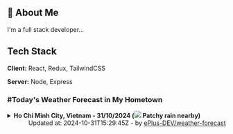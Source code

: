 ## 🚀 About Me
I'm a full stack developer...


## Tech Stack

**Client:** React, Redux, TailwindCSS

**Server:** Node, Express

### #Today's Weather Forecast in My Hometown



<details>
    <summary><b>Ho Chi Minh City, Vietnam - 31/10/2024 (<img src="https://cdn.weatherapi.com/weather/64x64/day/176.png" /> Patchy rain nearby)</b>
    </summary>

    
<table>
    <tr>
        <th>Hour</th>
        <td>00:00</td><td>01:00</td><td>02:00</td><td>03:00</td><td>04:00</td><td>05:00</td><td>06:00</td><td>07:00</td><td>08:00</td><td>09:00</td><td>10:00</td><td>11:00</td><td>12:00</td><td>13:00</td><td>14:00</td><td>15:00</td><td>16:00</td><td>17:00</td><td>18:00</td><td>19:00</td><td>20:00</td><td>21:00</td><td>22:00</td><td>23:00</td>
    </tr>
    <tr>
        <th>Weather</th>
        <td><img src="https://cdn.weatherapi.com/weather/64x64/night/116.png"></img></td><td><img src="https://cdn.weatherapi.com/weather/64x64/night/116.png"></img></td><td><img src="https://cdn.weatherapi.com/weather/64x64/night/116.png"></img></td><td><img src="https://cdn.weatherapi.com/weather/64x64/night/116.png"></img></td><td><img src="https://cdn.weatherapi.com/weather/64x64/night/116.png"></img></td><td><img src="https://cdn.weatherapi.com/weather/64x64/night/116.png"></img></td><td><img src="https://cdn.weatherapi.com/weather/64x64/day/113.png"></img></td><td><img src="https://cdn.weatherapi.com/weather/64x64/day/113.png"></img></td><td><img src="https://cdn.weatherapi.com/weather/64x64/day/113.png"></img></td><td><img src="https://cdn.weatherapi.com/weather/64x64/day/116.png"></img></td><td><img src="https://cdn.weatherapi.com/weather/64x64/day/116.png"></img></td><td><img src="https://cdn.weatherapi.com/weather/64x64/day/116.png"></img></td><td><img src="https://cdn.weatherapi.com/weather/64x64/day/116.png"></img></td><td><img src="https://cdn.weatherapi.com/weather/64x64/day/176.png"></img></td><td><img src="https://cdn.weatherapi.com/weather/64x64/day/176.png"></img></td><td><img src="https://cdn.weatherapi.com/weather/64x64/day/176.png"></img></td><td><img src="https://cdn.weatherapi.com/weather/64x64/day/353.png"></img></td><td><img src="https://cdn.weatherapi.com/weather/64x64/day/119.png"></img></td><td><img src="https://cdn.weatherapi.com/weather/64x64/night/176.png"></img></td><td><img src="https://cdn.weatherapi.com/weather/64x64/night/353.png"></img></td><td><img src="https://cdn.weatherapi.com/weather/64x64/night/176.png"></img></td><td><img src="https://cdn.weatherapi.com/weather/64x64/night/116.png"></img></td><td><img src="https://cdn.weatherapi.com/weather/64x64/night/113.png"></img></td><td><img src="https://cdn.weatherapi.com/weather/64x64/night/176.png"></img></td>
    </tr>
    <tr>
        <th>Condition</th>
        <td width="200px">Partly Cloudy </td><td width="200px">Partly Cloudy </td><td width="200px">Partly Cloudy </td><td width="200px">Partly Cloudy </td><td width="200px">Partly Cloudy </td><td width="200px">Partly Cloudy </td><td width="200px">Sunny</td><td width="200px">Sunny</td><td width="200px">Sunny</td><td width="200px">Partly Cloudy </td><td width="200px">Partly Cloudy </td><td width="200px">Partly Cloudy </td><td width="200px">Partly Cloudy </td><td width="200px">Patchy rain nearby</td><td width="200px">Patchy rain nearby</td><td width="200px">Patchy rain nearby</td><td width="200px">Light rain shower</td><td width="200px">Cloudy </td><td width="200px">Patchy rain nearby</td><td width="200px">Light rain shower</td><td width="200px">Patchy rain nearby</td><td width="200px">Partly Cloudy </td><td width="200px">Clear </td><td width="200px">Patchy rain nearby</td>
    </tr>
    <tr>
        <th>Temperature</th>
        <td>24.8 °C</td><td>24.6 °C</td><td>24.4 °C</td><td>24.1 °C</td><td>23.9 °C</td><td>23.7 °C</td><td>23.6 °C</td><td>24.8 °C</td><td>26.5 °C</td><td>28.1 °C</td><td>29.3 °C</td><td>30.3 °C</td><td>31 °C</td><td>31.4 °C</td><td>31 °C</td><td>29.6 °C</td><td>29 °C</td><td>28.2 °C</td><td>27.7 °C</td><td>27.1 °C</td><td>26.5 °C</td><td>25.9 °C</td><td>25.5 °C</td><td>25.2 °C</td>
    </tr>
    <tr>
        <th>Wind</th>
        <td>7.2 kph</td><td>7.2 kph</td><td>7.6 kph</td><td>7.9 kph</td><td>7.6 kph</td><td>7.6 kph</td><td>7.9 kph</td><td>8.3 kph</td><td>10.8 kph</td><td>13 kph</td><td>15.1 kph</td><td>16.6 kph</td><td>17.6 kph</td><td>17.6 kph</td><td>16.2 kph</td><td>13 kph</td><td>11.2 kph</td><td>9 kph</td><td>7.9 kph</td><td>8.3 kph</td><td>7.9 kph</td><td>6.8 kph</td><td>6.5 kph</td><td>7.2 kph</td>
    </tr>
</table>

</details>

<div align="right">
    Updated at: 2024-10-31T15:29:45Z - by <a target="_blank"
        href="https://github.com/ePlus-DEV/weather-forecast">ePlus-DEV/weather-forecast</a>
</div>